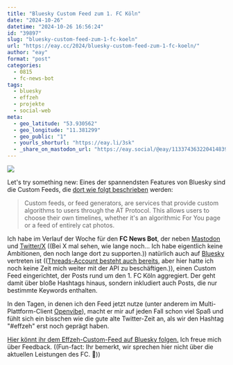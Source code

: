 ```yaml
---
title: "Bluesky Custom Feed zum 1. FC Köln"
date: "2024-10-26"
datetime: "2024-10-26 16:56:24"
id: "39897"
slug: "bluesky-custom-feed-zum-1-fc-koeln"
url: "https://eay.cc/2024/bluesky-custom-feed-zum-1-fc-koeln/"
author: "eay"
format: "post"
categories:
  - 0815
  - fc-news-bot
tags:
  - bluesky
  - effzeh
  - projekte
  - social-web
meta:
  - geo_latitude: "53.930562"
  - geo_longitude: "11.381299"
  - geo_public: "1"
  - yourls_shorturl: "https://eay.li/3sk"
  - _share_on_mastodon_url: "https://eay.social/@eay/113374363220414839"
---
```


![](https://eay.cc/uploads/2024/effzeh-custom-feed.png)

Let's try something new: Eines der spannendsten Features von Bluesky sind die Custom Feeds, die [dort wie folgt beschrieben](https://docs.bsky.app/docs/starter-templates/custom-feeds) werden:

> Custom feeds, or feed generators, are services that provide custom algorithms to users through the AT Protocol. This allows users to choose their own timelines, whether it's an algorithmic For You page or a feed of entirely cat photos.

Ich habe im Verlauf der Woche für den **FC News Bot**, der neben [Mastodon](https://eay.social/@fcnewsbot) und [Twitter/X](https://x.com/fcnewsbot) ((Bei X mal sehen, wie lange noch… Ich habe eigentlich keine Ambitionen, den noch lange dort zu supporten.)) natürlich auch auf [Bluesky](https://bsky.app/profile/effzeh.bsky.social) vertreten ist (([Threads-Account besteht auch bereits](https://www.threads.net/@fcnewsbot), aber hier hatte ich noch keine Zeit mich weiter mit der API zu beschäftigen.)), einen Custom Feed eingerichtet, der Posts rund um den 1. FC Köln aggregiert. Der geht damit über bloße Hashtags hinaus, sondern inkludiert auch Posts, die nur bestimmte Keywords enthalten.

In den Tagen, in denen ich den Feed jetzt nutze (unter anderem im Multi-Plattform-Client [Openvibe](https://openvibe.social/)), macht er mir auf jeden Fall schon viel Spaß und fühlt sich ein bisschen wie die gute alte Twitter-Zeit an, als wir den Hashtag "#effzeh" erst noch geprägt haben.

[Hier könnt ihr dem Effzeh-Custom-Feed auf Bluesky folgen.](https://bsky.app/profile/did:plc:3yeoyak6iwddtipdaqy7iic4/feed/effzeh) Ich freue mich über Feedback. ((Fun-fact: Ihr bemerkt, wir sprechen hier nicht über die aktuellen Leistungen des FC. 🙈))
